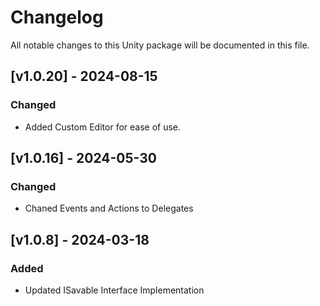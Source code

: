 # Changelog

All notable changes to this Unity package will be documented in this file.

## [v1.0.20] - 2024-08-15

### Changed

+ Added Custom Editor for ease of use. 

## [v1.0.16] - 2024-05-30

### Changed 

+ Chaned Events and Actions to Delegates


## [v1.0.8] - 2024-03-18

### Added

+ Updated ISavable Interface Implementation





